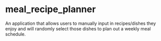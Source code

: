 # meal_recipe_planner
An application that allows users to manually input in recipes/dishes they enjoy and will randomly select those dishes to plan out a weekly meal schedule. 
